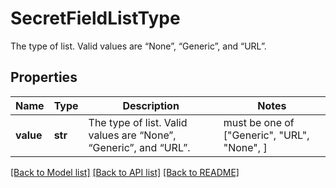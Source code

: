 # SecretFieldListType

The type of list. Valid values are “None”, “Generic”, and “URL”.

## Properties
Name | Type | Description | Notes
------------ | ------------- | ------------- | -------------
**value** | **str** | The type of list. Valid values are “None”, “Generic”, and “URL”. |  must be one of ["Generic", "URL", "None", ]

[[Back to Model list]](../README.md#documentation-for-models) [[Back to API list]](../README.md#documentation-for-api-endpoints) [[Back to README]](../README.md)


